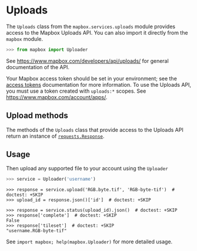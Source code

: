 # Uploads

The `Uploads` class from the `mapbox.services.uploads` module provides
access to the Mapbox Uploads API. You can also import it directly from the
`mapbox` module.

```python
>>> from mapbox import Uploader

```

See https://www.mapbox.com/developers/api/uploads/ for general documentation
of the API.

Your Mapbox access token should be set in your environment; see the [access tokens](access_tokens.md) documentation for more information. To use the Uploads API, you must use a token created with ``uploads:*`` scopes. See https://www.mapbox.com/account/apps/.

## Upload methods

The methods of the `Uploads` class that provide access to the Uploads API
return an instance of
[`requests.Response`](http://docs.python-requests.org/en/latest/api/#requests.Response).

## Usage
Then upload any supported file to your account using the ``Uploader`` 

```python
>>> service = Uploader('username')

```

```
>>> response = service.upload('RGB.byte.tif', 'RGB-byte-tif')  # doctest: +SKIP
>>> upload_id = response.json()['id']  # doctest: +SKIP 

```


```
>>> response = service.status(upload_id).json()  # doctest: +SKIP
>>> response['complete']  # doctest: +SKIP
False
>>> response['tileset']  # doctest: +SKIP
"username.RGB-byte-tif"
```

See ``import mapbox; help(mapbox.Uploader)`` for more detailed usage.
